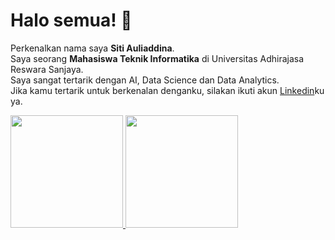 # Halo semua!  👋

Perkenalkan nama saya **Siti Auliaddina**.  
Saya seorang **Mahasiswa Teknik Informatika** di Universitas Adhirajasa Reswara Sanjaya.  
Saya sangat tertarik dengan AI, Data Science dan Data Analytics.  
Jika kamu tertarik untuk berkenalan denganku, silakan ikuti akun [Linkedin](https://www.linkedin.com/in/siti-auliaddina/)ku ya.

<p align="left">
<a href="https://github.com/SitiAuliaddina">
  <img height="180em" src="https://github-readme-stats-eight-theta.vercel.app/api?username=SitiAuliaddina&show_icons=true&theme=algolia&include_all_commits=true&count_private=true"/>
  <img height="180em" src="https://github-readme-stats-eight-theta.vercel.app/api/top-langs/?username=SitiAuliaddina&layout=compact&langs_count=8&theme=algolia"/>
</a>
</p>
